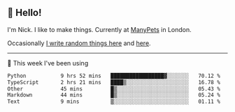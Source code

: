 ## 👋 Hello! 

I'm Nick. I like to make things. Currently at [ManyPets](https://manypets.com) in London.

Occasionally [I write random things here](https://nicksnell.com) and [here](https://twitter.com/nicksnell).

-------

🚀 This week I've been using

<!--START_SECTION:waka-->

```txt
Python           9 hrs 52 mins   █████████████████▓░░░░░░░   70.12 %
TypeScript       2 hrs 21 mins   ████▒░░░░░░░░░░░░░░░░░░░░   16.78 %
Other            45 mins         █▒░░░░░░░░░░░░░░░░░░░░░░░   05.43 %
Markdown         44 mins         █▒░░░░░░░░░░░░░░░░░░░░░░░   05.24 %
Text             9 mins          ▒░░░░░░░░░░░░░░░░░░░░░░░░   01.11 %
```

<!--END_SECTION:waka-->
